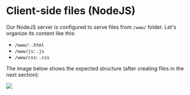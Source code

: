 # Client-side files (NodeJS)

Our NodeJS server is configured to serve files from `/www/` folder. Let's organize its content like this:

- `/www/`: `.html` 
- `/www/js`: `.js`
- `/www/css`: `.css`

The image below shows the expected structure (after creating files in the next section):

![](_media/nodejs/vs_code_allfiles_ui.png)